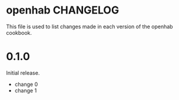 # openhab CHANGELOG

This file is used to list changes made in each version of the openhab cookbook.

# 0.1.0

Initial release.

- change 0
- change 1

